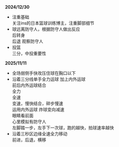 **2024/12/30**  
- 注重基础  
  关注ins的日本篮球训练博主，注重脚部细节
- 球远离防守人，根据防守人做出反应  
  后转身  
  后退
  观察防守人
- 投篮  
  三分，中投重要性

**2025/11/11**
- 全场弱侧手快攻压住球在胸口以下  
- 沿着三分线单手全力运球 加上内外运球  
  前后内外运球结合  
  全力  
  全速  
  变速，慢快结合，碎步慢速  
  运用内外运球 炸球变向减速  
  眼睛看前面  
  心里模拟有防守人  
  左脚踏一步，左手下一次球，跑的越快，拍球速率越快  
- 沿着三秒区边缘全速全力移动  
  前进，后退，横移  
